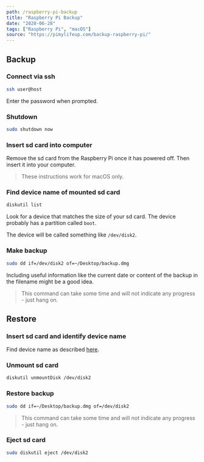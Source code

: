 ```yaml
---
path: /raspberry-pi-backup
title: "Raspberry Pi Backup"
date: "2020-06-28"
tags: ["Raspberry Pi", "macOS"]
source: "https://pimylifeup.com/backup-raspberry-pi/"
---
```


## Backup

### Connect via ssh

```bash
ssh user@host
```

Enter the password when prompted.

### Shutdown

```bash
sudo shutdown now
```

### Insert sd card into computer

Remove the sd card from the Raspberry Pi once it has powered off. Then insert it into your computer.

> These instructions work for macOS only.

### Find device name of mounted sd card

```bash
diskutil list
```

Look for a device that matches the size of your sd card. The device probably has a partition called `boot`.

The device will be called something like `/dev/disk2`.

### Make backup

```bash
sudo dd if=/dev/disk2 of=~/Desktop/backup.dmg
```

Including useful information like the current date or content of the backup in the filename might be a good idea.

> This command can take some time and will not indicate any progress - just hang on.

## Restore

### Insert sd card and identify device name

Find device name as described [here](#find-device-name-of-mounted-sd-card).

### Unmount sd card

```bash
diskutil unmountDisk /dev/disk2
```

### Restore backup

```bash
sudo dd if=~/Desktop/backup.dmg of=/dev/disk2
```

> This command can take some time and will not indicate any progress - just hang on.

### Eject sd card

```bash
sudo diskutil eject /dev/disk2
```
